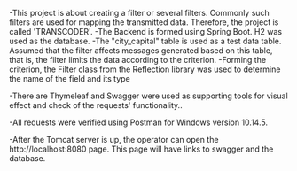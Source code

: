 -This project is about creating a filter or several filters. Commonly such filters are used for mapping the transmitted data. 
Therefore, the project is called 'TRANSCODER'.
-The Backend is formed using Spring Boot. H2 was used as the database.
-The "city_capital" table is used as a test data table. Assumed that the filter affects messages generated based on this table,
that is, the filter limits the data according to the criterion.
-Forming the criterion, the Filter class from the Reflection library was used to determine the name of the field and its type

-There are Thymeleaf and Swagger were used as supporting tools for visual effect and check of the requests' functionality..

-All requests were verified using Postman for Windows version 10.14.5.

-After the Tomcat server is up, the operator can open the http://localhost:8080 page. This page will have links to swagger and the database.

